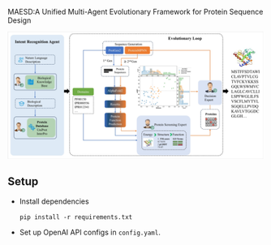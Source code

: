MAESD:A Unified Multi-Agent Evolutionary Framework for Protein Sequence Design

![figure1](./picture/figure%201.png) 

## Setup
- Install dependencies
    ```
    pip install -r requirements.txt
    ```
- Set up OpenAI API configs in `config.yaml`.
